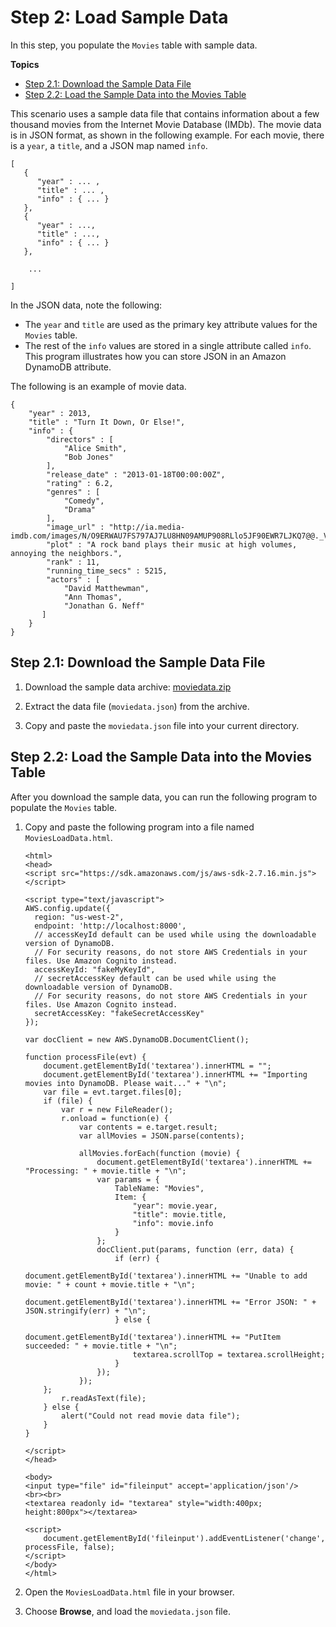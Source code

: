 # Step 2: Load Sample Data<a name="GettingStarted.Js.02"></a>

In this step, you populate the `Movies` table with sample data\.

**Topics**
+ [Step 2\.1: Download the Sample Data File](#GettingStarted.Js.02.01)
+ [Step 2\.2: Load the Sample Data into the Movies Table](#GettingStarted.Js.02.02)

This scenario uses a sample data file that contains information about a few thousand movies from the Internet Movie Database \(IMDb\)\. The movie data is in JSON format, as shown in the following example\. For each movie, there is a `year`, a `title`, and a JSON map named `info`\. 

```
[
   {
      "year" : ... ,
      "title" : ... ,
      "info" : { ... }
   },
   {
      "year" : ...,
      "title" : ...,
      "info" : { ... }
   },

    ...

]
```

In the JSON data, note the following:
+ The `year` and `title` are used as the primary key attribute values for the `Movies` table\.
+ The rest of the `info` values are stored in a single attribute called `info`\. This program illustrates how you can store JSON in an Amazon DynamoDB attribute\.

 The following is an example of movie data.

```
{
    "year" : 2013,
    "title" : "Turn It Down, Or Else!",
    "info" : {
        "directors" : [
            "Alice Smith",
            "Bob Jones"
        ],
        "release_date" : "2013-01-18T00:00:00Z",
        "rating" : 6.2,
        "genres" : [
            "Comedy",
            "Drama"
        ],
        "image_url" : "http://ia.media-imdb.com/images/N/O9ERWAU7FS797AJ7LU8HN09AMUP908RLlo5JF90EWR7LJKQ7@@._V1_SX400_.jpg",
        "plot" : "A rock band plays their music at high volumes, annoying the neighbors.",
        "rank" : 11,
        "running_time_secs" : 5215,
        "actors" : [
            "David Matthewman",
            "Ann Thomas",
            "Jonathan G. Neff"
       ]
    }
}
```

## Step 2\.1: Download the Sample Data File<a name="GettingStarted.Js.02.01"></a>

1. Download the sample data archive: [moviedata\.zip](samples/moviedata.zip)

1. Extract the data file \(`moviedata.json`\) from the archive\.

1. Copy and paste the `moviedata.json` file into your current directory\.

## Step 2\.2: Load the Sample Data into the Movies Table<a name="GettingStarted.Js.02.02"></a>

After you download the sample data, you can run the following program to populate the `Movies` table\.

1. Copy and paste the following program into a file named `MoviesLoadData.html`.

   ```
   <html>
   <head>
   <script src="https://sdk.amazonaws.com/js/aws-sdk-2.7.16.min.js"></script>
   
   <script type="text/javascript">
   AWS.config.update({
     region: "us-west-2",
     endpoint: 'http://localhost:8000',
     // accessKeyId default can be used while using the downloadable version of DynamoDB. 
     // For security reasons, do not store AWS Credentials in your files. Use Amazon Cognito instead.
     accessKeyId: "fakeMyKeyId",
     // secretAccessKey default can be used while using the downloadable version of DynamoDB. 
     // For security reasons, do not store AWS Credentials in your files. Use Amazon Cognito instead.
     secretAccessKey: "fakeSecretAccessKey"
   });
   
   var docClient = new AWS.DynamoDB.DocumentClient();
   
   function processFile(evt) {
       document.getElementById('textarea').innerHTML = "";
       document.getElementById('textarea').innerHTML += "Importing movies into DynamoDB. Please wait..." + "\n";
       var file = evt.target.files[0];
       if (file) {
           var r = new FileReader();
           r.onload = function(e) {
               var contents = e.target.result;
               var allMovies = JSON.parse(contents);
   
               allMovies.forEach(function (movie) {
                   document.getElementById('textarea').innerHTML += "Processing: " + movie.title + "\n";
                   var params = {
                       TableName: "Movies",
                       Item: {
                           "year": movie.year,
                           "title": movie.title,
                           "info": movie.info
                       }
                   };
                   docClient.put(params, function (err, data) {
                       if (err) {
                           document.getElementById('textarea').innerHTML += "Unable to add movie: " + count + movie.title + "\n";
                           document.getElementById('textarea').innerHTML += "Error JSON: " + JSON.stringify(err) + "\n";
                       } else {
                           document.getElementById('textarea').innerHTML += "PutItem succeeded: " + movie.title + "\n";
                           textarea.scrollTop = textarea.scrollHeight;
                       }
                   });
               });
       };
           r.readAsText(file);
       } else {
           alert("Could not read movie data file");
       }
   }
   
   </script>
   </head>
   
   <body>
   <input type="file" id="fileinput" accept='application/json'/>
   <br><br>
   <textarea readonly id= "textarea" style="width:400px; height:800px"></textarea>
   
   <script>
       document.getElementById('fileinput').addEventListener('change', processFile, false);
   </script>
   </body>
   </html>
   ```

1. Open the `MoviesLoadData.html` file in your browser\.

1. Choose **Browse**, and load the `moviedata.json` file\.

